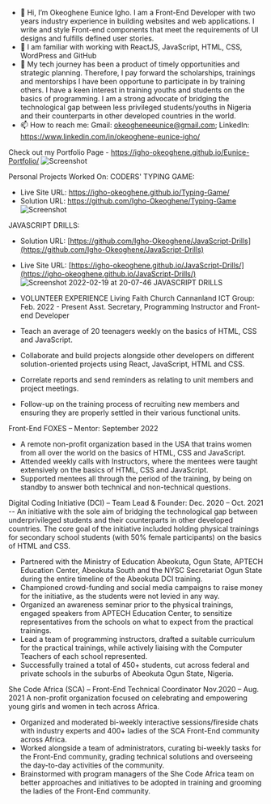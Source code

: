 - 👋 Hi, I’m Okeoghene Eunice Igho. I am a Front-End Developer with two years industry experience in building websites and web applications. I write and style Front-end components that meet the requirements of UI designs and fulfills defined user stories.
- 🌱  I am familiar with working with ReactJS, JavaScript, HTML, CSS, WordPress and GitHub
- 💞️ My tech journey has been a product of timely opportunities and strategic planning. Therefore, I pay forward the scholarships, trainings and mentorships I have been opportune to participate in by training others. I have a keen interest in training youths and students on the basics of programming. I am a strong advocate of bridging the technological gap between less privileged students/youths in Nigeria and their counterparts in other developed countries in the world. 
- 📫 How to reach me: Gmail: okeogheneeunice@gmail.com; LinkedIn: https://www.linkedin.com/in/okeoghene-eunice-igho/

Check out my Portfolio Page - 
https://igho-okeoghene.github.io/Eunice-Portfolio/
![Screenshot](https://user-images.githubusercontent.com/61965289/153713082-891242b7-5fce-4aa5-8127-f5f7ab95cb86.png)

Personal Projects Worked On:
CODERS' TYPING GAME: 
- Live Site URL: https://igho-okeoghene.github.io/Typing-Game/
- Solution URL: https://github.com/Igho-Okeoghene/Typing-Game
![Screenshot](https://user-images.githubusercontent.com/61965289/153713149-04512bc2-2d20-406c-a87c-b0b64d431769.png)


JAVASCRIPT DRILLS: 
- Solution URL: [https://github.com/Igho-Okeoghene/JavaScript-Drills](https://github.com/Igho-Okeoghene/JavaScript-Drills)
- Live Site URL: [https://igho-okeoghene.github.io/JavaScript-Drills/](https://igho-okeoghene.github.io/JavaScript-Drills/)
![Screenshot 2022-02-19 at 20-07-46 JAVASCRIPT DRILLS](https://user-images.githubusercontent.com/61965289/154818116-08fa77e7-1d02-4880-a048-6bcd9ad990e7.png)

- VOLUNTEER EXPERIENCE
Living Faith Church Cannanland ICT Group: Feb. 2022 - Present
Asst. Secretary, Programming Instructor and Front-end Developer
- Teach an average of 20 teenagers weekly on the basics of HTML, CSS and JavaScript.
- Collaborate and build projects alongside other developers on different solution-oriented projects using React, JavaScript, HTML and CSS.
- Correlate reports and send reminders as relating to unit members and project meetings.
-	Follow-up on the training process of recruiting new members and ensuring they are properly settled in their various functional units.

Front-End FOXES – Mentor: September 2022
- A remote non-profit organization based in the USA that trains women from all over the world on the basics of HTML, CSS and JavaScript.
-	Attended weekly calls with Instructors, where the mentees were taught extensively on the basics of HTML, CSS and JavaScript.
-	Supported mentees all through the period of the training, by being on standby to answer both technical and non-technical questions.

Digital Coding Initiative (DCI) – Team Lead & Founder: Dec. 2020 – Oct. 2021
-- An initiative with the sole aim of bridging the technological gap between underprivileged students and their counterparts in other developed countries. The core goal of the initiative included holding physical trainings for secondary school students (with 50% female participants) on the basics of HTML and CSS. 
-	Partnered with the Ministry of Education Abeokuta, Ogun State, APTECH Education Center, Abeokuta South and the NYSC Secretariat Ogun State during the entire timeline of the Abeokuta DCI training.
-	Championed crowd-funding and social media campaigns to raise money for the initiative, as the students were not levied in any way.
-	Organized an awareness seminar prior to the physical trainings, engaged speakers from APTECH Education Center, to sensitize representatives from the schools on what to expect from the practical trainings.
-	Lead a team of programming instructors, drafted a suitable curriculum for the practical trainings, while actively liaising with the Computer Teachers of each school represented.
-	Successfully trained a total of 450+ students, cut across federal and private schools in the suburbs of Abeokuta Ogun State, Nigeria.

She Code Africa (SCA) – Front-End Technical Coordinator	 	        Nov.2020 – Aug. 2021
A non-profit organization focused on celebrating and empowering young girls and women in tech across Africa. 
-	Organized and moderated bi-weekly interactive sessions/fireside chats with industry experts and 400+ ladies of the SCA Front-End community across Africa.
-	Worked alongside a team of administrators, curating bi-weekly tasks for the Front-End community, grading technical solutions and overseeing the day-to-day activities of the community.
-	Brainstormed with program managers of the She Code Africa team on better approaches and initiatives to be adopted in training and grooming the ladies of the Front-End community.

<!---
Igho-Okeoghene/Igho-Okeoghene is a ✨ special ✨ repository because its `README.md` (this file) appears on your GitHub profile.
You can click the Preview link to take a look at your changes.
--->
